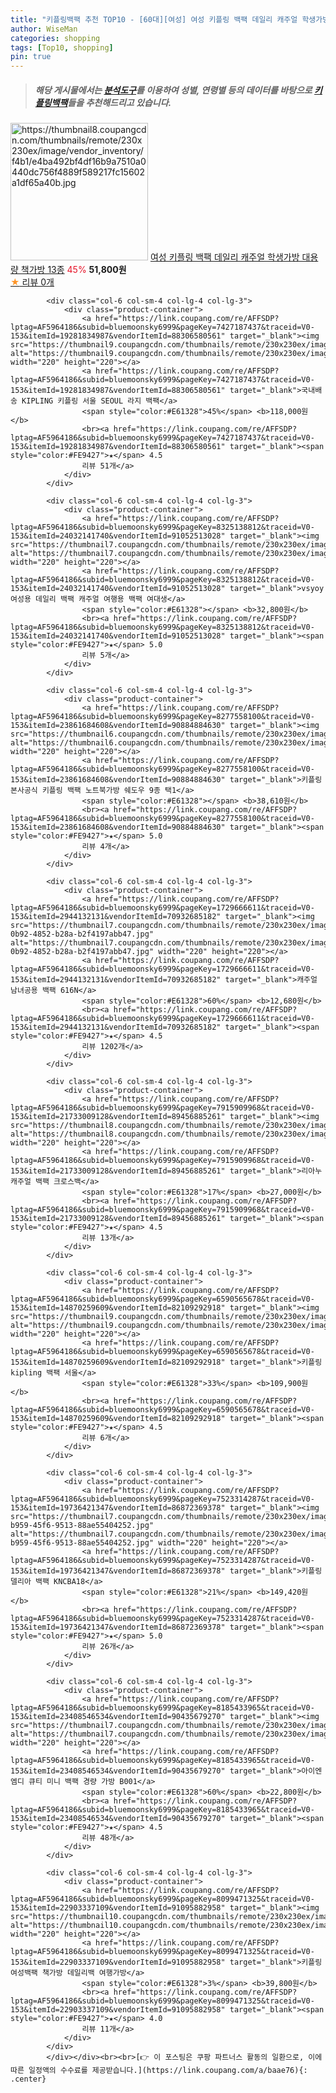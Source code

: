 ```yaml
---
title: "키플링백팩 추천 TOP10 - [60대][여성] 여성 키플링 백팩 데일리 캐주얼 학생가방 대용량 책가방 13종"
author: WiseMan
categories: shopping
tags: [Top10, shopping]
pin: true
---
```


> ##### 해당 게시물에서는 [**분석도구**](https://itemscout.io/)를 이용하여 **성별**, **연령별** 등의 데이터를 바탕으로 [**키플링백팩**](https://link.coupang.com/a/baae76)들을 추천해드리고 있습니다.
<div class="container"><div class="row">
            <div class="col-6 col-sm-4 col-lg-4 col-lg-3">
                <div class="product-container">
                    <a href="https://link.coupang.com/re/AFFSDP?lptag=AF5964186&subid=bluemoonsky6999&pageKey=8357662481&traceid=V0-153&itemId=24150664098&vendorItemId=91169393167" target="_blank"><img src="https://thumbnail8.coupangcdn.com/thumbnails/remote/230x230ex/image/vendor_inventory/f4b1/e4ba492bf4df16b9a7510a0440dc756f4889f589217fc15602a1df65a40b.jpg" alt="https://thumbnail8.coupangcdn.com/thumbnails/remote/230x230ex/image/vendor_inventory/f4b1/e4ba492bf4df16b9a7510a0440dc756f4889f589217fc15602a1df65a40b.jpg" width="220" height="220"></a>
                    <a href="https://link.coupang.com/re/AFFSDP?lptag=AF5964186&subid=bluemoonsky6999&pageKey=8357662481&traceid=V0-153&itemId=24150664098&vendorItemId=91169393167" target="_blank">여성 키플링 백팩 데일리 캐주얼 학생가방 대용량 책가방 13종</a>
                    <span style="color:#E61328">45%</span> <b>51,800원</b>
                    <br><a href="https://link.coupang.com/re/AFFSDP?lptag=AF5964186&subid=bluemoonsky6999&pageKey=8357662481&traceid=V0-153&itemId=24150664098&vendorItemId=91169393167" target="_blank"><span style="color:#FE9427">★</span> 
                    리뷰 0개</a>
                </div>
            </div>
            
            <div class="col-6 col-sm-4 col-lg-4 col-lg-3">
                <div class="product-container">
                    <a href="https://link.coupang.com/re/AFFSDP?lptag=AF5964186&subid=bluemoonsky6999&pageKey=7427187437&traceid=V0-153&itemId=19281834987&vendorItemId=88306580561" target="_blank"><img src="https://thumbnail9.coupangcdn.com/thumbnails/remote/230x230ex/image/vendor_inventory/bcdc/2931450f750390c3caeeb92c957683322d88d41625af313d82f58dde7833.JPG" alt="https://thumbnail9.coupangcdn.com/thumbnails/remote/230x230ex/image/vendor_inventory/bcdc/2931450f750390c3caeeb92c957683322d88d41625af313d82f58dde7833.JPG" width="220" height="220"></a>
                    <a href="https://link.coupang.com/re/AFFSDP?lptag=AF5964186&subid=bluemoonsky6999&pageKey=7427187437&traceid=V0-153&itemId=19281834987&vendorItemId=88306580561" target="_blank">국내배송 KIPLING 키플링 서울 SEOUL 라지 백팩</a>
                    <span style="color:#E61328">45%</span> <b>118,000원</b>
                    <br><a href="https://link.coupang.com/re/AFFSDP?lptag=AF5964186&subid=bluemoonsky6999&pageKey=7427187437&traceid=V0-153&itemId=19281834987&vendorItemId=88306580561" target="_blank"><span style="color:#FE9427">★</span> 4.5
                    리뷰 51개</a>
                </div>
            </div>
            
            <div class="col-6 col-sm-4 col-lg-4 col-lg-3">
                <div class="product-container">
                    <a href="https://link.coupang.com/re/AFFSDP?lptag=AF5964186&subid=bluemoonsky6999&pageKey=8325138812&traceid=V0-153&itemId=24032141740&vendorItemId=91052513028" target="_blank"><img src="https://thumbnail7.coupangcdn.com/thumbnails/remote/230x230ex/image/vendor_inventory/96cc/64c5714d96e631914329e3ed8d85a41037ce59bc85e73a19c35cbae8e3e1.jpg" alt="https://thumbnail7.coupangcdn.com/thumbnails/remote/230x230ex/image/vendor_inventory/96cc/64c5714d96e631914329e3ed8d85a41037ce59bc85e73a19c35cbae8e3e1.jpg" width="220" height="220"></a>
                    <a href="https://link.coupang.com/re/AFFSDP?lptag=AF5964186&subid=bluemoonsky6999&pageKey=8325138812&traceid=V0-153&itemId=24032141740&vendorItemId=91052513028" target="_blank">vsyoy 여성용 데일리 백팩 캐주얼 여행용 백팩 여대생</a>
                    <span style="color:#E61328"></span> <b>32,800원</b>
                    <br><a href="https://link.coupang.com/re/AFFSDP?lptag=AF5964186&subid=bluemoonsky6999&pageKey=8325138812&traceid=V0-153&itemId=24032141740&vendorItemId=91052513028" target="_blank"><span style="color:#FE9427">★</span> 5.0
                    리뷰 5개</a>
                </div>
            </div>
            
            <div class="col-6 col-sm-4 col-lg-4 col-lg-3">
                <div class="product-container">
                    <a href="https://link.coupang.com/re/AFFSDP?lptag=AF5964186&subid=bluemoonsky6999&pageKey=8277558100&traceid=V0-153&itemId=23861684608&vendorItemId=90884884630" target="_blank"><img src="https://thumbnail6.coupangcdn.com/thumbnails/remote/230x230ex/image/vendor_inventory/ee3a/04fbaf3083e621ee5ba0e33558b675a48091ccba774e8873810b7e654242.jpg" alt="https://thumbnail6.coupangcdn.com/thumbnails/remote/230x230ex/image/vendor_inventory/ee3a/04fbaf3083e621ee5ba0e33558b675a48091ccba774e8873810b7e654242.jpg" width="220" height="220"></a>
                    <a href="https://link.coupang.com/re/AFFSDP?lptag=AF5964186&subid=bluemoonsky6999&pageKey=8277558100&traceid=V0-153&itemId=23861684608&vendorItemId=90884884630" target="_blank">키플링 본사공식 키플링 백팩 노트북가방 쉐도우 9종 택1</a>
                    <span style="color:#E61328"></span> <b>38,610원</b>
                    <br><a href="https://link.coupang.com/re/AFFSDP?lptag=AF5964186&subid=bluemoonsky6999&pageKey=8277558100&traceid=V0-153&itemId=23861684608&vendorItemId=90884884630" target="_blank"><span style="color:#FE9427">★</span> 5.0
                    리뷰 4개</a>
                </div>
            </div>
            
            <div class="col-6 col-sm-4 col-lg-4 col-lg-3">
                <div class="product-container">
                    <a href="https://link.coupang.com/re/AFFSDP?lptag=AF5964186&subid=bluemoonsky6999&pageKey=1729666611&traceid=V0-153&itemId=2944132131&vendorItemId=70932685182" target="_blank"><img src="https://thumbnail7.coupangcdn.com/thumbnails/remote/230x230ex/image/retail/images/2020/06/18/16/4/4df296eb-0b92-4852-b28a-b2f4197abb47.jpg" alt="https://thumbnail7.coupangcdn.com/thumbnails/remote/230x230ex/image/retail/images/2020/06/18/16/4/4df296eb-0b92-4852-b28a-b2f4197abb47.jpg" width="220" height="220"></a>
                    <a href="https://link.coupang.com/re/AFFSDP?lptag=AF5964186&subid=bluemoonsky6999&pageKey=1729666611&traceid=V0-153&itemId=2944132131&vendorItemId=70932685182" target="_blank">캐주얼 남녀공용 백팩 616N</a>
                    <span style="color:#E61328">60%</span> <b>12,680원</b>
                    <br><a href="https://link.coupang.com/re/AFFSDP?lptag=AF5964186&subid=bluemoonsky6999&pageKey=1729666611&traceid=V0-153&itemId=2944132131&vendorItemId=70932685182" target="_blank"><span style="color:#FE9427">★</span> 4.5
                    리뷰 1202개</a>
                </div>
            </div>
            
            <div class="col-6 col-sm-4 col-lg-4 col-lg-3">
                <div class="product-container">
                    <a href="https://link.coupang.com/re/AFFSDP?lptag=AF5964186&subid=bluemoonsky6999&pageKey=7915909968&traceid=V0-153&itemId=21733009128&vendorItemId=89456885261" target="_blank"><img src="https://thumbnail8.coupangcdn.com/thumbnails/remote/230x230ex/image/vendor_inventory/9a67/52e88058576353614ccbdcf27cc9b8b49382415a265830633fc4ff8dc102.jpg" alt="https://thumbnail8.coupangcdn.com/thumbnails/remote/230x230ex/image/vendor_inventory/9a67/52e88058576353614ccbdcf27cc9b8b49382415a265830633fc4ff8dc102.jpg" width="220" height="220"></a>
                    <a href="https://link.coupang.com/re/AFFSDP?lptag=AF5964186&subid=bluemoonsky6999&pageKey=7915909968&traceid=V0-153&itemId=21733009128&vendorItemId=89456885261" target="_blank">리아누 캐주얼 백팩 크로스백</a>
                    <span style="color:#E61328">17%</span> <b>27,000원</b>
                    <br><a href="https://link.coupang.com/re/AFFSDP?lptag=AF5964186&subid=bluemoonsky6999&pageKey=7915909968&traceid=V0-153&itemId=21733009128&vendorItemId=89456885261" target="_blank"><span style="color:#FE9427">★</span> 4.5
                    리뷰 13개</a>
                </div>
            </div>
            
            <div class="col-6 col-sm-4 col-lg-4 col-lg-3">
                <div class="product-container">
                    <a href="https://link.coupang.com/re/AFFSDP?lptag=AF5964186&subid=bluemoonsky6999&pageKey=6590565678&traceid=V0-153&itemId=14870259609&vendorItemId=82109292918" target="_blank"><img src="https://thumbnail9.coupangcdn.com/thumbnails/remote/230x230ex/image/vendor_inventory/c4e1/3f84e320c011c692f14c27afa0807695b9a0843e4e782f90e9d926586f7a.jpg" alt="https://thumbnail9.coupangcdn.com/thumbnails/remote/230x230ex/image/vendor_inventory/c4e1/3f84e320c011c692f14c27afa0807695b9a0843e4e782f90e9d926586f7a.jpg" width="220" height="220"></a>
                    <a href="https://link.coupang.com/re/AFFSDP?lptag=AF5964186&subid=bluemoonsky6999&pageKey=6590565678&traceid=V0-153&itemId=14870259609&vendorItemId=82109292918" target="_blank">키플링 kipling 백팩 서울</a>
                    <span style="color:#E61328">33%</span> <b>109,900원</b>
                    <br><a href="https://link.coupang.com/re/AFFSDP?lptag=AF5964186&subid=bluemoonsky6999&pageKey=6590565678&traceid=V0-153&itemId=14870259609&vendorItemId=82109292918" target="_blank"><span style="color:#FE9427">★</span> 4.5
                    리뷰 6개</a>
                </div>
            </div>
            
            <div class="col-6 col-sm-4 col-lg-4 col-lg-3">
                <div class="product-container">
                    <a href="https://link.coupang.com/re/AFFSDP?lptag=AF5964186&subid=bluemoonsky6999&pageKey=7523314287&traceid=V0-153&itemId=19736421347&vendorItemId=86872369378" target="_blank"><img src="https://thumbnail7.coupangcdn.com/thumbnails/remote/230x230ex/image/retail/images/2023/08/14/11/0/ca9f5454-b959-45f6-9513-88ae55404252.jpg" alt="https://thumbnail7.coupangcdn.com/thumbnails/remote/230x230ex/image/retail/images/2023/08/14/11/0/ca9f5454-b959-45f6-9513-88ae55404252.jpg" width="220" height="220"></a>
                    <a href="https://link.coupang.com/re/AFFSDP?lptag=AF5964186&subid=bluemoonsky6999&pageKey=7523314287&traceid=V0-153&itemId=19736421347&vendorItemId=86872369378" target="_blank">키플링 델리아 백팩 KNCBA18</a>
                    <span style="color:#E61328">21%</span> <b>149,420원</b>
                    <br><a href="https://link.coupang.com/re/AFFSDP?lptag=AF5964186&subid=bluemoonsky6999&pageKey=7523314287&traceid=V0-153&itemId=19736421347&vendorItemId=86872369378" target="_blank"><span style="color:#FE9427">★</span> 5.0
                    리뷰 26개</a>
                </div>
            </div>
            
            <div class="col-6 col-sm-4 col-lg-4 col-lg-3">
                <div class="product-container">
                    <a href="https://link.coupang.com/re/AFFSDP?lptag=AF5964186&subid=bluemoonsky6999&pageKey=8185433965&traceid=V0-153&itemId=23408546534&vendorItemId=90435679270" target="_blank"><img src="https://thumbnail7.coupangcdn.com/thumbnails/remote/230x230ex/image/vendor_inventory/314c/be7b92ff1fb061e8ccd007204286c51de93460d6872f2b20a8f9a92308e1.jpg" alt="https://thumbnail7.coupangcdn.com/thumbnails/remote/230x230ex/image/vendor_inventory/314c/be7b92ff1fb061e8ccd007204286c51de93460d6872f2b20a8f9a92308e1.jpg" width="220" height="220"></a>
                    <a href="https://link.coupang.com/re/AFFSDP?lptag=AF5964186&subid=bluemoonsky6999&pageKey=8185433965&traceid=V0-153&itemId=23408546534&vendorItemId=90435679270" target="_blank">아이엔엠디 큐티 미니 백팩 경량 가방 B001</a>
                    <span style="color:#E61328">60%</span> <b>22,800원</b>
                    <br><a href="https://link.coupang.com/re/AFFSDP?lptag=AF5964186&subid=bluemoonsky6999&pageKey=8185433965&traceid=V0-153&itemId=23408546534&vendorItemId=90435679270" target="_blank"><span style="color:#FE9427">★</span> 4.5
                    리뷰 48개</a>
                </div>
            </div>
            
            <div class="col-6 col-sm-4 col-lg-4 col-lg-3">
                <div class="product-container">
                    <a href="https://link.coupang.com/re/AFFSDP?lptag=AF5964186&subid=bluemoonsky6999&pageKey=8099471325&traceid=V0-153&itemId=22903337109&vendorItemId=91095882958" target="_blank"><img src="https://thumbnail10.coupangcdn.com/thumbnails/remote/230x230ex/image/vendor_inventory/d978/cb6cfcad95273cfcd6e1ebf5f162dee0a03b967dd72712c24b46df05a2dd.jpg" alt="https://thumbnail10.coupangcdn.com/thumbnails/remote/230x230ex/image/vendor_inventory/d978/cb6cfcad95273cfcd6e1ebf5f162dee0a03b967dd72712c24b46df05a2dd.jpg" width="220" height="220"></a>
                    <a href="https://link.coupang.com/re/AFFSDP?lptag=AF5964186&subid=bluemoonsky6999&pageKey=8099471325&traceid=V0-153&itemId=22903337109&vendorItemId=91095882958" target="_blank">키플링 여성백팩 책가방 데일리백 여행가방</a>
                    <span style="color:#E61328">3%</span> <b>39,800원</b>
                    <br><a href="https://link.coupang.com/re/AFFSDP?lptag=AF5964186&subid=bluemoonsky6999&pageKey=8099471325&traceid=V0-153&itemId=22903337109&vendorItemId=91095882958" target="_blank"><span style="color:#FE9427">★</span> 4.0
                    리뷰 11개</a>
                </div>
            </div>
            </div></div><br><br>[👉 이 포스팅은 쿠팡 파트너스 활동의 일환으로, 이에 따른 일정액의 수수료를 제공받습니다.](https://link.coupang.com/a/baae76){: .center}